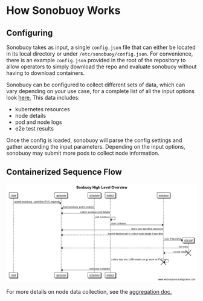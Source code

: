 # How Sonobuoy Works

## Configuring 
Sonobuoy takes as input, a single `config.json` file that can either be located in its local directory or under `/etc/sonobuoy/config.json`.  For convenience, there is an example `config.json` provided in the root of the repository to allow operators to simply download the repo and evaluate sonobuoy without having to download containers.

Sonobuoy can be configured to collect different sets of data, which can vary depending on your use case, for a complete list of all the input options look [here.][inargs]  This data includes:

* kubernetes resources
* node details
* pod and node logs
* e2e test results

Once the config is loaded, sonobuoy will parse the config settings and gather according the input parameters.  Depending on the input options, sonobuoy may submit more pods to collect node information. 

## Containerized Sequence Flow 

![sonobuoy normal flow diagram](high-level-overview.png)

For more details on node data collection, see the [aggregation doc.][aggregation]

[aggregation]: https://github.com/heptio/sonobuoy/blob/master/doc/aggregation.md
[inargs]: https://github.com/heptio/sonobuoy/blob/master/pkg/discovery/config.go#L41
